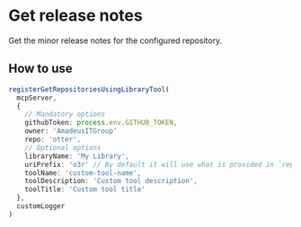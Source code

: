 # Get release notes

Get the minor release notes for the configured repository.

## How to use

```typescript
registerGetRepositoriesUsingLibraryTool(
  mcpServer,
  {
    // Mandatory options
    githubToken: process.env.GITHUB_TOKEN,
    owner: 'AmadeusITGroup'
    repo: 'otter',
    // Optional options
    libraryName: 'My Library',
    uriPrefix: 'o3r' // By default it will use what is provided in `repo`
    toolName: 'custom-tool-name',
    toolDescription: 'Custom tool description',
    toolTitle: 'Custom tool title'
  },
  customLogger
)
```
